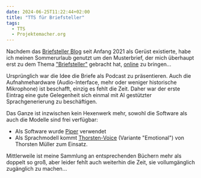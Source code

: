 ```yaml
---
date: 2024-06-25T11:22:44+02:00
title: "TTS für Briefsteller"
tags:
  - TTS
  - Projektemacher.org
---
```


Nachdem das [Briefsteller Blog](https://briefsteller.de/) seit Anfang 2021 als Gerüst existierte, habe ich meinen Sommerurlaub genutzt um den Musterbrief, der mich überhaupt erst zu dem Thema ["Briefsteller"](https://de.wikipedia.org/wiki/Briefsteller) gebracht hat, [online](https://briefsteller.de/post/der-haussekretaer/286/) zu bringen...
<!--more-->

Ursprünglich war die Idee die Briefe als Podcast zu präsentieren. Auch die Aufnahmehardware (Audio-Interface, mehr oder weniger historische Mikrophone) ist beschafft, einzig es fehlt die Zeit. Daher war der erste Eintrag eine gute Gelegenheit sich einmal mit AI gestützter Sprachgenerierung zu beschäftigen.

Das Ganze ist inzwischen kein Hexenwerk mehr, sowohl die Software als auch die Modelle sind frei verfügbar:
* Als Software wurde [Piper](https://github.com/rhasspy/piper) verwendet
* Als Sprachmodell kommt [Thorsten-Voice](https://www.thorsten-voice.de/) (Variante "Emotional") von Thorsten Müller zum Einsatz.

Mittlerweile ist meine Sammlung an entsprechenden Büchern mehr als doppelt so groß, aber leider fehlt auch weiterhin die Zeit, sie vollumgänglich zugänglich zu machen...
